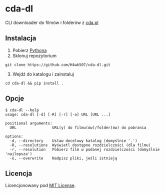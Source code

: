 # cda-dl

CLI downloader do filmów i folderów z [cda.pl](https://www.cda.pl/)

## Instalacja

1. Pobierz [Pythona](https://www.python.org/downloads/)
2. Sklonuj repozytorium

```
git clone https://github.com/H4wk507/cda-dl.git
```

3. Wejdź do katalogu i zainstaluj

```
cd cda-dl && pip install .
```

## Opcje

```
$ cda-dl --help
usage: cda-dl [-d] [-R] [-r] [-o] URL [URL ...]

positional arguments:
  URL                URL(y) do filmu(ów)/folder(ów) do pobrania

options:
  -d, --directory    Ustaw docelowy katalog (domyślnie '.')
  -R, --resolutions  Wyświetl dostępne rozdzielczości (dla filmu)
  -r, --resolution   Pobierz film w podanej rozdzielczości (domyślnie 'najlepsza')
  -o, --overwrite    Nadpisz pliki, jeśli istnieją
```

## Licencja

Licencjonowany pod [MIT License](./LICENSE).

